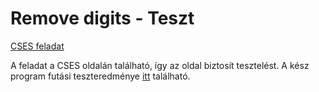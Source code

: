 # Remove digits - Teszt
[CSES feladat](https://cses.fi/problemset/task/1637)

A feladat a CSES oldalán található, így az oldal biztosít tesztelést. A kész program futási teszteredménye [itt](https://cses.fi/problemset/result/10590153/) található. 
